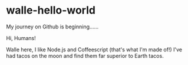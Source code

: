 # walle-hello-world
My journey on Github is beginning......

Hi, Humans!

Walle here, I like Node.js and Coffeescript (that's what I'm made of!)
I've had tacos on the moon and find them far superior to Earth tacos.
